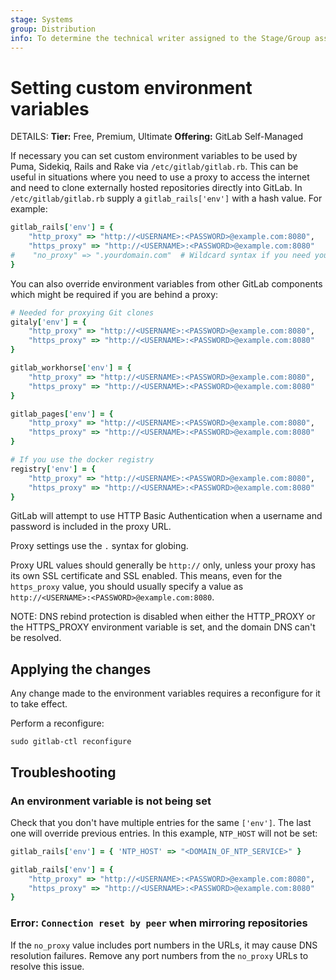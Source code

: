 ```yaml
---
stage: Systems
group: Distribution
info: To determine the technical writer assigned to the Stage/Group associated with this page, see https://handbook.gitlab.com/handbook/product/ux/technical-writing/#assignments
---
```


# Setting custom environment variables

DETAILS:
**Tier:** Free, Premium, Ultimate
**Offering:** GitLab Self-Managed

If necessary you can set custom environment variables to be used by Puma,
Sidekiq, Rails and Rake via `/etc/gitlab/gitlab.rb`. This can be useful in
situations where you need to use a proxy to access the internet and need to
clone externally hosted repositories directly into GitLab. In
`/etc/gitlab/gitlab.rb` supply a `gitlab_rails['env']` with a hash value. For
example:

```ruby
gitlab_rails['env'] = {
    "http_proxy" => "http://<USERNAME>:<PASSWORD>@example.com:8080",
    "https_proxy" => "http://<USERNAME>:<PASSWORD>@example.com:8080"
#    "no_proxy" => ".yourdomain.com"  # Wildcard syntax if you need your internal domain to bypass proxy
}
```

You can also override environment variables from other GitLab components which
might be required if you are behind a proxy:

```ruby
# Needed for proxying Git clones
gitaly['env'] = {
    "http_proxy" => "http://<USERNAME>:<PASSWORD>@example.com:8080",
    "https_proxy" => "http://<USERNAME>:<PASSWORD>@example.com:8080"
}

gitlab_workhorse['env'] = {
    "http_proxy" => "http://<USERNAME>:<PASSWORD>@example.com:8080",
    "https_proxy" => "http://<USERNAME>:<PASSWORD>@example.com:8080"
}

gitlab_pages['env'] = {
    "http_proxy" => "http://<USERNAME>:<PASSWORD>@example.com:8080",
    "https_proxy" => "http://<USERNAME>:<PASSWORD>@example.com:8080"
}

# If you use the docker registry
registry['env'] = {
    "http_proxy" => "http://<USERNAME>:<PASSWORD>@example.com:8080",
    "https_proxy" => "http://<USERNAME>:<PASSWORD>@example.com:8080"
}
```

GitLab will attempt to use HTTP Basic Authentication when a username and password is included in the proxy URL.

Proxy settings use the `.` syntax for globing.

Proxy URL values should generally be `http://` only, unless
your proxy has its own SSL certificate and SSL enabled. This means, even for
the `https_proxy` value, you should usually specify a value as
`http://<USERNAME>:<PASSWORD>@example.com:8080`.

NOTE:
DNS rebind protection is disabled when either the HTTP_PROXY or the HTTPS_PROXY environment variable is set,
and the domain DNS can't be resolved.

## Applying the changes

Any change made to the environment variables requires a reconfigure for it
to take effect.

Perform a reconfigure:

```shell
sudo gitlab-ctl reconfigure
```

## Troubleshooting

### An environment variable is not being set

Check that you don't have multiple entries for the same `['env']`. The last one will override
previous entries. In this example, `NTP_HOST` will not be set:

```ruby
gitlab_rails['env'] = { 'NTP_HOST' => "<DOMAIN_OF_NTP_SERVICE>" }

gitlab_rails['env'] = {
    "http_proxy" => "http://<USERNAME>:<PASSWORD>@example.com:8080",
    "https_proxy" => "http://<USERNAME>:<PASSWORD>@example.com:8080"
}
```

### Error: `Connection reset by peer` when mirroring repositories

If the `no_proxy` value includes port numbers in the URLs, it may cause DNS resolution failures. Remove any port numbers from the `no_proxy` URLs to resolve this issue.
